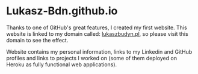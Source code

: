 # Lukasz-Bdn.github.io

Thanks to one of GitHub's great features, I created my first website. This website is linked to my domain called:
<a href="lukaszbudyn.pl">lukaszbudyn.pl</a>, so please visit this domain to see the effect.

Website contains my personal information, links to my Linkedin and GitHub profiles and links to projects I worked on (some of them
  deployed on Heroku as fully functional web applications).
